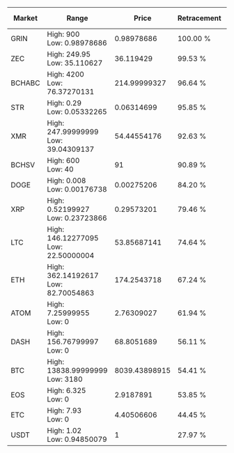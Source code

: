 | Market | Range | Price| Retracement | Doubles to 50% |
| --- | --- | --- | --- | --- |
| GRIN | High: 900<br />Low: 0.98978686 | 0.98978686 | 100.00 % | 455.14 |
| ZEC | High: 249.95<br />Low: 35.110627 | 36.119429 | 99.53 % | 3.95 |
| BCHABC | High: 4200<br />Low: 76.37270131 | 214.99999327 | 96.64 % | 9.95 |
| STR | High: 0.29<br />Low: 0.05332265 | 0.06314699 | 95.85 % | 2.72 |
| XMR | High: 247.99999999<br />Low: 39.04309137 | 54.44554176 | 92.63 % | 2.64 |
| BCHSV | High: 600<br />Low: 40 | 91 | 90.89 % | 3.52 |
| DOGE | High: 0.008<br />Low: 0.00176738 | 0.00275206 | 84.20 % | 1.77 |
| XRP | High: 0.52199927<br />Low: 0.23723866 | 0.29573201 | 79.46 % | 1.28 |
| LTC | High: 146.12277095<br />Low: 22.50000004 | 53.85687141 | 74.64 % | 1.57 |
| ETH | High: 362.14192617<br />Low: 82.70054863 | 174.2543718 | 67.24 % | 1.28 |
| ATOM | High: 7.25999955<br />Low: 0 | 2.76309027 | 61.94 % | 1.31 |
| DASH | High: 156.76799997<br />Low: 0 | 68.8051689 | 56.11 % | 1.14 |
| BTC | High: 13838.99999999<br />Low: 3180 | 8039.43898915 | 54.41 % | 1.06 |
| EOS | High: 6.325<br />Low: 0 | 2.9187891 | 53.85 % | 1.08 |
| ETC | High: 7.93<br />Low: 0 | 4.40506606 | 44.45 % | 0.00 |
| USDT | High: 1.02<br />Low: 0.94850079 | 1 | 27.97 % | 0.00 |

